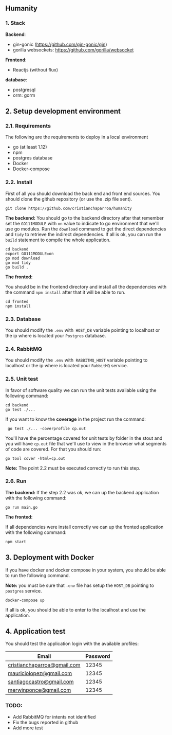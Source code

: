## Humanity


### 1. Stack

**Backend**:

  - gin-gonic (https://github.com/gin-gonic/gin)
  - gorilla websockets:  https://github.com/gorilla/websocket

**Frontend**:
  - Reactjs (without flux)

**database**:
  - postgresql
  - orm: gorm


## 2. Setup development environment

### 2.1. Requirements

The following are the requirements to deploy in a local environment
  - go (at least 1.12)
  - npm
  - postgres database
  - Docker
  - Docker-compose

### 2.2. Install

First of all you should download the back end and front end sources. You should clone the github repository (or use the .zip file sent).

```
git clone https://github.com/cristianchaparroa/humanity
```

**The backend:**
You should go to the backend directory after that remember set the `GO111MODULE` with `on` value to indicate to go environment that we'll use go modules.  Run the `download` command to get the direct dependencies and `tidy` to retrieve the indirect dependencies. If all is ok, you can run the `build` statement to compile the whole application.
```
cd backend
export GO111MODULE=on
go mod download
go mod tidy
go build .
```

**The fronted:**

You should be in the frontend directory and install all the dependencies with the command `npm install` after that it will be able to run.

```
cd fronted
npm install
```

### 2.3.  Database

You should modify the `.env` with` HOST_DB` variable pointing to localhost or the ip where is located your `Postgres` database.


### 2.4.  RabbitMQ

You should modify the `.env` with` RABBITMQ_HOST` variable pointing to localhost or the ip where is located your `RabbitMQ` service.


### 2.5.  Unit test

In favor of software quality we can run the unit tests  available using the following command:

```
cd backend
go test ./...
```

If you want to know the **coverage** in the  project run the command:

```
 go test ./... -coverprofile cp.out
```

You'll have the  percentage covered for unit tests by folder in the stout and you will have `cp.out` file that we'll use to view in the browser what segments of code are covered. For that you should run:

```
go tool cover -html=cp.out
```  

**Note:** The point 2.2 must be executed correctly to run this step.



### 2.6.  Run

**The backend:**
If the step 2.2 was ok, we can up the backend application with the following command:
```
go run main.go
```


**The fronted:**

If all dependencies were install correctly we can up the fronted application with the following command:
```
npm start
```

## 3. Deployment with Docker

If you have docker and docker compose in your system, you should be able to run the following command.

**Note:** you must be sure that `.env` file has setup the `HOST_DB` pointing to `postgres` service.

```
docker-compose up
```

If all is ok, you should be able to enter to the localhost and use the application.


## 4. Application test

You should test the application login  with the available profiles:

| Email | Password |
| ------------- | ------------- |
| cristianchaparroa@gmail.com| 12345 |
| mauriciolopez@gmail.com | 12345  |
| santiagocastro@gmail.com| 12345  |
| merwinponce@gmail.com | 12345  |

### TODO:

- Add RabbitMQ for intents not identified
- Fix the bugs reported in github
- Add more test

